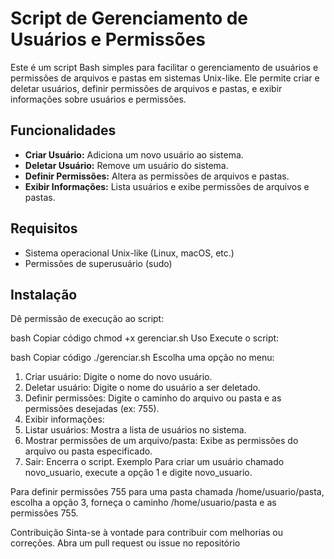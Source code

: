 # Script de Gerenciamento de Usuários e Permissões

Este é um script Bash simples para facilitar o gerenciamento de usuários e permissões de arquivos e pastas em sistemas Unix-like. Ele permite criar e deletar usuários, definir permissões de arquivos e pastas, e exibir informações sobre usuários e permissões.

## Funcionalidades

- **Criar Usuário:** Adiciona um novo usuário ao sistema.
- **Deletar Usuário:** Remove um usuário do sistema.
- **Definir Permissões:** Altera as permissões de arquivos e pastas.
- **Exibir Informações:** Lista usuários e exibe permissões de arquivos e pastas.

## Requisitos

- Sistema operacional Unix-like (Linux, macOS, etc.)
- Permissões de superusuário (sudo)

## Instalação


Dê permissão de execução ao script:

bash
Copiar código
chmod +x gerenciar.sh
Uso
Execute o script:

bash
Copiar código
./gerenciar.sh
Escolha uma opção no menu:

1. Criar usuário: Digite o nome do novo usuário.
2. Deletar usuário: Digite o nome do usuário a ser deletado.
3. Definir permissões: Digite o caminho do arquivo ou pasta e as permissões desejadas (ex: 755).
4. Exibir informações:
1. Listar usuários: Mostra a lista de usuários no sistema.
2. Mostrar permissões de um arquivo/pasta: Exibe as permissões do arquivo ou pasta especificado.
5. Sair: Encerra o script.
Exemplo
Para criar um usuário chamado novo_usuario, execute a opção 1 e digite novo_usuario.

Para definir permissões 755 para uma pasta chamada /home/usuario/pasta, escolha a opção 3, forneça o caminho /home/usuario/pasta e as permissões 755.

Contribuição
Sinta-se à vontade para contribuir com melhorias ou correções. Abra um pull request ou issue no repositório
